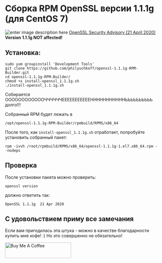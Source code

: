 # Сборка RPM OpenSSL версии 1.1.1g (для CentOS 7)

![enter image description here](https://findicons.com/files/icons/998/airicons/24/error2.png)
[OpenSSL Security Advisory \[21 April 2020\]](https://www.openssl.org/news/secadv/20200421.txt)
**Version 1.1.1g NOT affected!**

## Установка:

    sudo yum groupinstall 'Development Tools'
    git clone https://github.com/philyuchkoff/openssl-1.1.1g-RPM-Builder.git
    cd openssl-1.1.1g-RPM-Builder/
    chmod +x install-openssl_1.1.1g.sh 
    ./install-openssl_1.1.1g.sh
    
Собирается ООООООООООООЧЧЧЧЧЧЕЕЕЕЕЕЕЕЕЕЕНННННННННННЬЬЬЬЬЬЬЬЬЬ долго!!!

Собранный RPM будет лежать в 

    /opt/openssl-1.1.1g-RPM-Builder/rpmbuild/RPMS/x86_64
    
После того, как `install-openssl_1.1.1g.sh` отработает, попробуйте установить собранный пакет:

    rpm -ivvh /root/rpmbuild/RPMS/x86_64/openssl-1.1.1g-1.el7.x86_64.rpm --nodeps
    
## Проверка

После установки пакета можно проверить:

    openssl version
    
должно ответить так:

    OpenSSL 1.1.1g  21 Apr 2020

## С удовольствием приму все замечания

Если вам пригодилась эта штука - можно в качестве благодарности купить мне кофе! :) Но это совершенно не обязательно!

<a href="https://www.buymeacoffee.com/philyuchkoff" target="_blank"><img src="http://public.jc21.com/github/by-me-a-coffee.png" alt="Buy Me A Coffee" style="height: 51px !important;width: 217px !important;" ></a>

